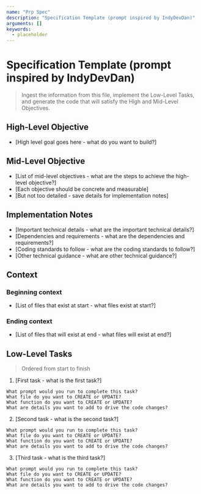 ```yaml
---
name: "Prp Spec"
description: "Specification Template (prompt inspired by IndyDevDan)"
arguments: []
keywords:
  - placeholder
---
```


# Specification Template (prompt inspired by IndyDevDan)

> Ingest the information from this file, implement the Low-Level Tasks, and generate the code that will satisfy the High and Mid-Level Objectives.

## High-Level Objective

- [High level goal goes here - what do you want to build?]

## Mid-Level Objective

- [List of mid-level objectives - what are the steps to achieve the high-level objective?]
- [Each objective should be concrete and measurable]
- [But not too detailed - save details for implementation notes]

## Implementation Notes

- [Important technical details - what are the important technical details?]
- [Dependencies and requirements - what are the dependencies and requirements?]
- [Coding standards to follow - what are the coding standards to follow?]
- [Other technical guidance - what are other technical guidance?]

## Context

### Beginning context

- [List of files that exist at start - what files exist at start?]

### Ending context

- [List of files that will exist at end - what files will exist at end?]

## Low-Level Tasks

> Ordered from start to finish

1. [First task - what is the first task?]

```
What prompt would you run to complete this task?
What file do you want to CREATE or UPDATE?
What function do you want to CREATE or UPDATE?
What are details you want to add to drive the code changes?
```

2. [Second task - what is the second task?]

```
What prompt would you run to complete this task?
What file do you want to CREATE or UPDATE?
What function do you want to CREATE or UPDATE?
What are details you want to add to drive the code changes?
```

3. [Third task - what is the third task?]

```
What prompt would you run to complete this task?
What file do you want to CREATE or UPDATE?
What function do you want to CREATE or UPDATE?
What are details you want to add to drive the code changes?
```
